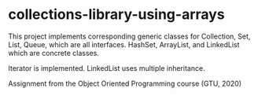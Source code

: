 # collections-library-using-arrays

This project implements corresponding generic classes for Collection, Set, List, Queue, which are all interfaces. 
HashSet, ArrayList, and LinkedList which are concrete classes. 

Iterator is implemented.
LinkedList uses multiple inheritance.

Assignment from the Object Oriented Programming course (GTU, 2020)
